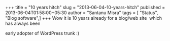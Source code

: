 +++
title = "10 years hitch"
slug = "2013-06-04-10-years-hitch"
published = 2013-06-04T01:58:00+05:30
author = "Santanu Misra"
tags = [ "Status", "Blog software",]
+++
Wow it is 10 years already for a blog/web site  which has always been
early adopter of WordPress trunk :)
